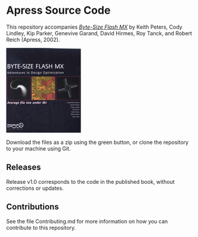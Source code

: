 # Apress Source Code

This repository accompanies [*Byte-Size Flash MX*](http://www.apress.com/9781590592113) by Keith Peters, Cody Lindley, Kip Parker, Genevive Garand, David Hirmes, Roy Tanck, and Robert Reich (Apress, 2002).

![Cover image](9781590592113.jpg)

Download the files as a zip using the green button, or clone the repository to your machine using Git.

## Releases

Release v1.0 corresponds to the code in the published book, without corrections or updates.

## Contributions

See the file Contributing.md for more information on how you can contribute to this repository.
